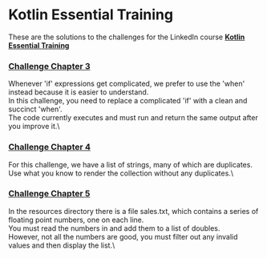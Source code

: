 # Kotlin Essential Training

These are the solutions to the challenges for the LinkedIn course [**Kotlin Essential Training**](https://www.linkedin.com/learning/kotlin-essential-training/)

### [Challenge Chapter 3](src/main/kotlin/challenges/chapter3)
Whenever 'if' expressions get complicated, we prefer to use the 'when' instead because it is easier to understand.\
In this challenge, you need to replace a complicated 'if' with a clean and succinct 'when'.\
The code currently executes and must run and return the same output after you improve it.\

### [Challenge Chapter 4](src/main/kotlin/challenges/chapter4)
For this challenge, we have a list of strings, many of which are duplicates.\
Use what you know to render the collection without any duplicates.\

### [Challenge Chapter 5](src/main/kotlin/challenges/chapter5)
In the resources directory there is a file sales.txt, which contains a series of floating point numbers, one on each line.\
You must read the numbers in and add them to a list of doubles. \
However, not all the numbers are good, you must filter out any invalid values and then display the list.\
